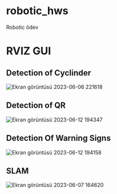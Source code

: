 # robotic_hws
Robotic ödev

# RVIZ GUI
## Detection of Cyclinder
![Ekran görüntüsü 2023-06-06 221618](https://github.com/user-attachments/assets/187ea711-e739-4978-8b61-3293d5474d61)

## Detection of QR
![Ekran görüntüsü 2023-06-12 194347](https://github.com/user-attachments/assets/43bbd7fa-f55f-4cdd-9d25-2cd86326eae2)


## Detection Of Warning Signs
![Ekran görüntüsü 2023-06-12 194158](https://github.com/user-attachments/assets/46236662-2652-4304-b1ba-553110f1a335)



## SLAM
![Ekran görüntüsü 2023-06-07 164620](https://github.com/user-attachments/assets/b8a00465-9b84-4264-a478-cb315c9a1766)
